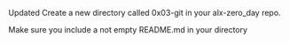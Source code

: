 Updated Create a new directory called 0x03-git in your alx-zero_day repo.

Make sure you include a not empty README.md in your directory
